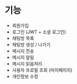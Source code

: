 # 기능
* 회원가입 
* 로그인 (JWT + 소셜 로그인)
* 채팅방 목록
* 채팅방 생성 / 나가기
* 메시지 전송
* 메시지 알림
* 메시지 읽음처리
* 사용자 프로필 조회 (마이페이지)
* 개인정보 수정
